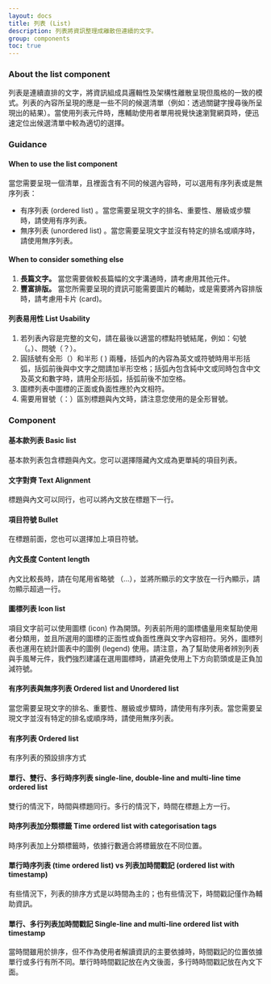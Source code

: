 ```yaml
---
layout: docs
title: 列表 (List)
description: 列表將資訊整理成離散但連續的文字。
group: components
toc: true
---
```


### About the list component

列表是連續直排的文字，將資訊組成具邏輯性及架構性離散呈現但風格的一致的模式。列表的內容所呈現的應是一些不同的候選清單（例如：透過關鍵字搜尋後所呈現出的結果）。當使用列表元件時，應輔助使用者單用視覺快速瀏覽網頁時，便迅速定位出候選清單中較為適切的選擇。

### Guidance

#### When to use the list component

當您需要呈現一個清單，且裡面含有不同的候選內容時，可以選用有序列表或是無序列表：
- 有序列表 (ordered list) 。當您需要呈現文字的排名、重要性、層級或步驟時，請使用有序列表。
- 無序列表 (unordered list) 。當您需要呈現文字並沒有特定的排名或順序時，請使用無序列表。

#### When to consider something else
1. **長篇文字。** 當您需要做較長篇幅的文字溝通時，請考慮用其他元件。
2. **豐富排版。** 當您所需要呈現的資訊可能需要圖片的輔助，或是需要將內容排版時，請考慮用卡片 (card)。

#### 列表易用性 List Usability
1. 若列表內容是完整的文句，請在最後以適當的標點符號結尾，例如：句號（。）、問號（？）。
2. 圓括號有全形（）和半形 ( ) 兩種，括弧內的內容為英文或符號時用半形括弧，括弧前後與中文字之間請加半形空格；括弧內包含純中文或同時包含中文及英文和數字時，請用全形括弧，括弧前後不加空格。
3. 圖標列表中圖標的正面或負面性應於內文相符。
4. 需要用冒號（：）區別標題與內文時，請注意您使用的是全形冒號。

### Component

#### 基本款列表 Basic list
基本款列表包含標題與內文。您可以選擇隱藏內文成為更單純的項目列表。

#### 文字對齊 Text Alignment
標題與內文可以同行，也可以將內文放在標題下一行。

#### 項目符號 Bullet
在標題前面，您也可以選擇加上項目符號。

#### 內文長度 Content length
內文比較長時，請在句尾用省略號 （…），並將所顯示的文字放在一行內顯示，請勿顯示超過一行。

#### 圖標列表 Icon list
項目文字前可以使用圖標 (icon) 作為開頭。列表前所用的圖標儘量用來幫助使用者分類用，並且所選用的圖標的正面性或負面性應與文字內容相符。另外，圖標列表也運用在統計圖表中的圖例 (legend) 使用。請注意，為了幫助使用者辨別列表與手風琴元件，我們強烈建議在選用圖標時，請避免使用上下方向箭頭或是正負加減符號。

#### 有序列表與無序列表 Ordered list and Unordered list
當您需要呈現文字的排名、重要性、層級或步驟時，請使用有序列表。當您需要呈現文字並沒有特定的排名或順序時，請使用無序列表。

#### 有序列表 Ordered list 
有序列表的預設排序方式

#### 單行、雙行、多行時序列表 single-line, double-line and multi-line time ordered list
雙行的情況下，時間與標題同行。多行的情況下，時間在標題上方一行。

#### 時序列表加分類標籤 Time ordered list with categorisation tags
時序列表加上分類標籤時，依據行數適合將標籤放在不同位置。

#### 單行時序列表 (time ordered list) vs 列表加時間戳記 (ordered list with timestamp)
有些情況下，列表的排序方式是以時間為主的；也有些情況下，時間戳記僅作為輔助資訊。

#### 單行、多行列表加時間戳記 Single-line and multi-line ordered list with timestamp
當時間雖用於排序，但不作為使用者解讀資訊的主要依據時，時間戳記的位置依據單行或多行有所不同。單行時時間戳記放在內文後面，多行時時間戳記放在內文下面。

